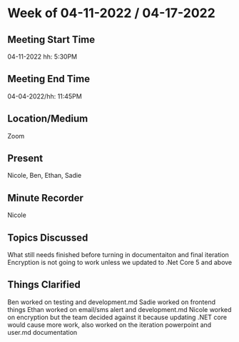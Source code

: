 # Week of 04-11-2022 / 04-17-2022

## Meeting Start Time

04-11-2022 hh: 5:30PM

## Meeting End Time

04-04-2022/hh: 11:45PM

## Location/Medium

Zoom

## Present

Nicole, Ben, Ethan, Sadie

## Minute Recorder

Nicole

## Topics Discussed

What still needs finished before turning in documentaiton and final iteration
Encryption is not going to work unless we updated to .Net Core 5 and above


## Things Clarified
Ben worked on testing and development.md
Sadie worked on frontend things
Ethan worked on email/sms alert and development.md
Nicole worked on encryption but the team decided against it because updating .NET core would cause more work, 
also worked on the iteration powerpoint and user.md documentation

